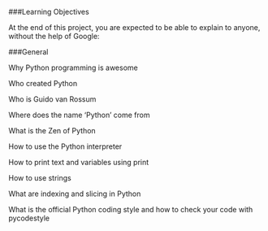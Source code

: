 ###Learning Objectives

At the end of this project, you are expected to be able to explain to anyone, without the help of Google:

###General

Why Python programming is awesome

Who created Python

Who is Guido van Rossum

Where does the name ‘Python’ come from

What is the Zen of Python

How to use the Python interpreter

How to print text and variables using print

How to use strings

What are indexing and slicing in Python

What is the official Python coding style and how to check your code with pycodestyle
